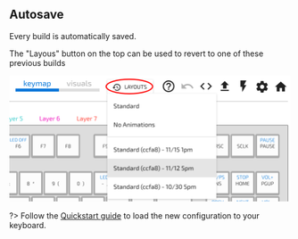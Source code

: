 ## Autosave

Every build is automatically saved.

The "Layous" button on the top can be used to revert to one of these previous builds

![autosave](../images/Configurator/autosave.png)

?> Follow the [Quickstart guide](Quickstart.md) to load the new configuration to your keyboard.
